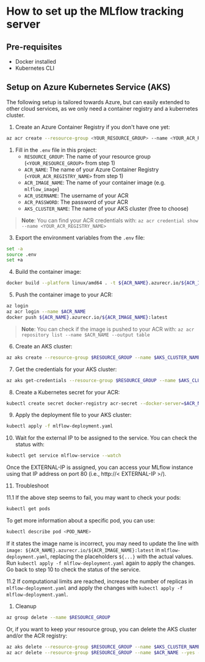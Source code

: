 
# How to set up the MLflow tracking server


## Pre-requisites

- Docker installed
- Kubernetes CLI

## Setup on Azure Kubernetes Service (AKS)

The following setup is tailored towards Azure, but can easily extended to other cloud services, as we only need a container registry and a kubernetes cluster.

1. Create an Azure Container Registry if you don't have one yet:
```bash
az acr create --resource-group <YOUR_RESOURCE_GROUP> --name <YOUR_ACR_REGISTRY_NAME> --sku Basic --admin-enabled true
```

1. Fill in the `.env` file in this project:
   - `RESOURCE_GROUP`: The name of your resource group (`<YOUR_RESOURCE_GROUP>` from step 1)
   - `ACR_NAME`: The name of your Azure Container Registry (`<YOUR_ACR_REGISTRY_NAME>` from step 1)
   - `ACR_IMAGE_NAME`: The name of your container image (e.g. `mlflow_image`)
   - `ACR_USERNAME`: The username of your ACR 
   - `ACR_PASSWORD`: The  password of your ACR
   - `AKS_CLUSTER_NAME`: The name of your AKS cluster (free to choose)

> **Note**: You can find your ACR credentials with: `az acr credential show --name <YOUR_ACR_REGISTRY_NAME>`

3. Export the environment variables from the `.env` file:
```bash
set -a
source .env
set +a
```

4. Build the container image:
```bash
docker build --platform linux/amd64 . -t ${ACR_NAME}.azurecr.io/${ACR_IMAGE_NAME}:latest
```

5. Push the container image to your ACR:
```bash
az login
az acr login --name $ACR_NAME
docker push ${ACR_NAME}.azurecr.io/${ACR_IMAGE_NAME}:latest
```

> **Note**: You can check if the image is pushed to your ACR with: `az acr repository list --name $ACR_NAME --output table`

6. Create an AKS cluster:
```bash
az aks create --resource-group $RESOURCE_GROUP --name $AKS_CLUSTER_NAME --node-count 1 --generate-ssh-keys
```

7. Get the credentials for your AKS cluster:
```bash
az aks get-credentials --resource-group $RESOURCE_GROUP --name $AKS_CLUSTER_NAME
```

8. Create a Kubernetes secret for your ACR:
```bash
kubectl create secret docker-registry acr-secret --docker-server=$ACR_NAME.azurecr.io --docker-username=$ACR_USERNAME --docker-password=$ACR_PASSWORD
```

9. Apply the deployment file to your AKS cluster:
```bash
kubectl apply -f mlflow-deployment.yaml
```

10. Wait for the external IP to be assigned to the service. You can check the status with:
```bash
kubectl get service mlflow-service --watch
```
Once the EXTERNAL-IP is assigned, you can access your MLflow instance using that IP address on port 80 (i.e., http://< EXTERNAL-IP >/).

11. Troubleshoot <br>

11.1 If the above step seems to fail, you may want to check your pods:
```bash
kubectl get pods
```
To get more information about a specific pod, you can use:
```bash
kubectl describe pod <POD_NAME>
```
If it states the image name is incorrect, you may need to update the line with `image: ${ACR_NAME}.azurecr.io/${ACR_IMAGE_NAME}:latest` in `mlflow-deployment.yaml`, replacing the placeholders `${...}` with the actual values. Run `kubectl apply -f mlflow-deployment.yaml` again to apply the changes. Go back to step 10 to check the status of the service.

11.2 If computational limits are reached, increase the number of replicas in `mlflow-deployment.yaml` and apply the changes with `kubectl apply -f mlflow-deployment.yaml`.


1.  Cleanup

```bash
az group delete --name $RESOURCE_GROUP
```

Or, if you want to keep your resource group, you can delete the AKS cluster and/or the ACR registry:
```bash
az aks delete --resource-group $RESOURCE_GROUP --name $AKS_CLUSTER_NAME --yes --no-wait
az acr delete --resource-group $RESOURCE_GROUP --name $ACR_NAME --yes --no-wait
```
